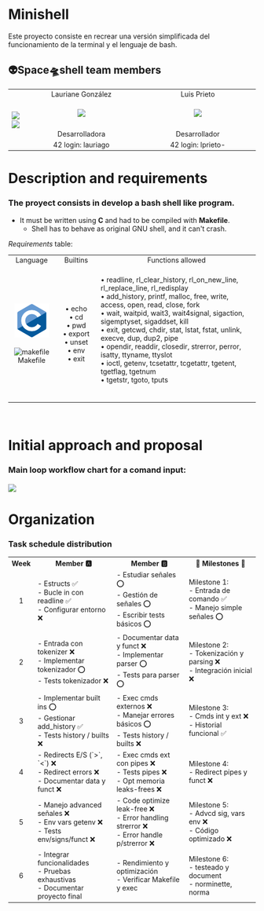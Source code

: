 # Minishell

Este proyecto consiste en recrear una versión simplificada del funcionamiento de la terminal y el lenguaje de bash.<br>
<h2>👽Space🛸shell team members</h2>

<div align="center">
  
<table>
  <td rowspan="5">
    <a href="https://github.com/Leegon8/minishell"><img width="200" align="center" src="https://github.com/user-attachments/assets/a13492f8-ed80-4d05-996c-9752a4427a32"></a><br><a href="https://github.com/Leegon8/minishell"><img width="200" align="center" src="https://github.com/user-attachments/assets/2d7e0e6c-d78b-41d2-9207-996469406a5d"></a>
  </td>
  <tr>
    <td align="center" width="260">Lauriane González</td>
    <td align="center" width="260">Luis Prieto</td>
  </tr>
  <tr>
    <td align="center"><br><img width="150" src="https://github.com/user-attachments/assets/2e57f619-5dd7-4a7c-8f43-2a05d8d82722" /><br><br></td>
    <td align="center"><br><img width="150" src="https://github.com/user-attachments/assets/e9a907a4-e31e-458f-a8c5-823420e87756" /><br><br></td>
  </tr>
    <td align="center">Desarrolladora</td>
    <td align="center">Desarrollador</td>
  </tr>
  <tr>
    <td align="center">42 login: lauriago</td>
    <td align="center">42 login: lprieto-</td>
  </tr>
</table>

</div>

# Description and requirements

<h3 weight="bold">The proyect consists in develop a bash shell like program.</h3>

- It must be written using <b>C</b> and had to be compiled with <b>Makefile</b>.
  - Shell has to behave as original GNU shell, and it can't crash.

<em>Requirements</em> table:

<div align="center">
<table>
  <tr>
    <td align="center" width="100">Language</td>
    <td align="center">Builtins</td>
    <td align="center" width="550">Functions allowed</td>
  </tr>
  <tr>
    <td align="center"><img src="https://raw.githubusercontent.com/devicons/devicon/master/icons/c/c-original.svg" alt="c" width="70" height="70"/><br><br><img src="https://github.com/user-attachments/assets/bd668d04-50d1-496a-beb6-2190b1fe9241" alt="makefile" width="50" height="60"/><br>Makefile<br>
    </td>
    <td align="center" width="100">• echo <br> • cd <br> • pwd <br> • export <br> • unset <br> • env <br> • exit <br> </td>
    <td align="left" width="330"><br>
      • readline, rl_clear_history, rl_on_new_line, rl_replace_line, rl_redisplay <br>
      • add_history, printf, malloc, free, write, access, open, read, close, fork<br>
      • wait, waitpid, wait3, wait4signal, sigaction, sigemptyset, sigaddset, kill<br>
      • exit, getcwd, chdir, stat, lstat, fstat, unlink, execve, dup, dup2, pipe<br>
      • opendir, readdir, closedir, strerror, perror, isatty, ttyname, ttyslot<br>
      • ioctl, getenv, tcsetattr, tcgetattr, tgetent, tgetflag, tgetnum<br>
      • tgetstr, tgoto, tputs<br><br>
      <br>
      </td>
  </tr>
</table>
</div>
<br>

# Initial approach and proposal

<h3 weight="bold">Main loop workflow chart for a comand input:</h3>

<img align="center" src="https://github.com/user-attachments/assets/d1577d14-d5cb-4d15-a416-b1d55b44ad54"></img>

# Organization

<h3 weight="bold">Task schedule distribution</h3>

<div align="center">

<table>
  <tr>
    <th>Week</th>
    <th>Member 🅰️</th>
    <th>Member 🅱️</th>
    <th>📍 Milestones 📅</th>
  </tr>
  <tr>
    <td align="center">1</td>
    <td>- Estructs ✅<br>- Bucle in con readline ✅<br>- Configurar entorno ❌</td>
    <td>- Estudiar señales ⭕<br>- Gestión de señales ⭕<br>- Escribir tests básicos ⭕</td>
    <td>Milestone 1:<br>- Entrada de comando ✅<br>- Manejo simple señales ⭕</td>
  </tr>
  <tr>
    <td align="center">2</td>
    <td>- Entrada con tokenizer ❌<br>- Implementar tokenizador ⭕<br>- Tests tokenizador ❌</td>
    <td>- Documentar data y funct ❌<br>- Implementar parser ⭕<br>- Tests para parser ⭕</td>
    <td>Milestone 2:<br>- Tokenización y parsing ❌<br>- Integración inicial ❌</td>
  </tr>
  <tr>
    <td align="center">3</td>
    <td>- Implementar built ins ⭕<br>- Gestionar add_history ✅<br>- Tests history / builts ❌</td>
    <td>- Exec cmds externos ❌<br>- Manejar errores básicos ⭕<br>- Tests history / builts ❌</td>
    <td>Milestone 3:<br>- Cmds int y ext ❌<br>- Historial funcional ✅</td>
  </tr>
  <tr>
    <td align="center">4</td>
    <td>- Redirects E/S (`>`, `<`) ❌<br>- Redirect errors ❌<br>- Documentar data y funct ❌</td>
    <td>- Exec cmds ext con pipes ❌<br>- Tests pipes ❌<br>- Opt memoria leaks-frees ❌</td>
    <td>Milestone 4:<br>- Redirect pipes y funct ❌</td>
  </tr>
  <tr>
    <td align="center">5</td>
    <td>- Manejo advanced señales ❌<br>- Env vars getenv ❌<br>- Tests env/signs/funct ❌</td>
    <td>- Code optimize leak-free ❌<br>- Error handling strerror ❌<br>- Error handle p/strerror ❌</td>
    <td>Milestone 5:<br>- Advcd sig, vars env ❌<br>- Código optimizado ❌</td>
  </tr>
  <tr>
    <td align="center">6</td>
    <td>- Integrar funcionalidades<br>- Pruebas exhaustivas<br>- Documentar proyecto final</td>
    <td>- Rendimiento y optimización<br>- Verificar Makefile y exec</td>
    <td>Milestone 6:<br>- testeado y document<br>- norminette, norma</td>
  </tr>
</table>

</div>
